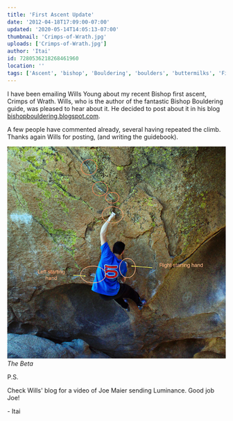 ```yaml
---
title: 'First Ascent Update'
date: '2012-04-18T17:09:00-07:00'
updated: '2020-05-14T14:05:13-07:00'
thumbnail: 'Crimps-of-Wrath.jpg'
uploads: ['Crimps-of-Wrath.jpg']
author: 'Itai'
id: 7280536218268461960
location: ''
tags: ['Ascent', 'bishop', 'Bouldering', 'boulders', 'buttermilks', 'First']
---
```


I have been emailing Wills Young about my recent Bishop first ascent, Crimps of Wrath. Wills, who is the author of the fantastic Bishop Bouldering guide, was pleased to hear about it. He decided to post about it in his blog [bishopbouldering.blogspot.com](http://bishopbouldering.blogspot.com/2012/04/possible-new-v10-on-cave-boulder.html).

A few people have commented already, several having repeated the climb. Thanks again Wills for posting, (and writing the guidebook).

![image alt](uploads/Crimps-of-Wrath.jpg)*The Beta*

P.S.

Check Wills' blog for a video of Joe Maier sending Luminance. Good job Joe!

\- Itai
